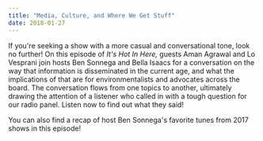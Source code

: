 ```yaml
---
title: "Media, Culture, and Where We Get Stuff"
date: 2018-01-27
---
```


If you're seeking a show with a more casual and conversational tone, look no further! On this episode of _It's Hot In Here,_ guests Aman Agrawal and Lo Vesprani join hosts Ben Sonnega and Bella Isaacs for a conversation on the way that information is disseminated in the current age, and what the implications of that are for environmentalists and advocates across the board. The conversation flows from one topics to another, ultimately drawing the attention of a listener who called in with a tough question for our radio panel. Listen now to find out what they said!

You can also find a recap of host Ben Sonnega's favorite tunes from 2017 shows in this episode!
